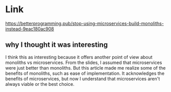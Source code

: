 # Link

https://betterprogramming.pub/stop-using-microservices-build-monoliths-instead-9eac180ac908

## why I thought it was interesting

I think this as interesting because it offers another point of view about monoliths vs microservices. From the slides, I assumed that microservices were just better than monoliths. But this article made me realize some of the benefits of monoliths, such as ease of implementation. It acknowledges the benefits of microservices, but now I understand that microservices aren't always viable or the best choice.
